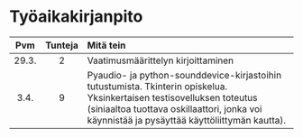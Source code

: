 # Työaikakirjanpito

| Pvm | Tunteja | Mitä tein |
| :-----: | :-------: | :--------- |
| 29.3. | 2 | Vaatimusmäärittelyn kirjoittaminen |
| 3.4.  | 9 | Pyaudio- ja python-sounddevice-kirjastoihin tutustumista. Tkinterin opiskelua. Yksinkertaisen testisovelluksen toteutus (siniaaltoa tuottava oskillaattori, jonka voi käynnistää ja pysäyttää käyttöliittymän kautta).|
